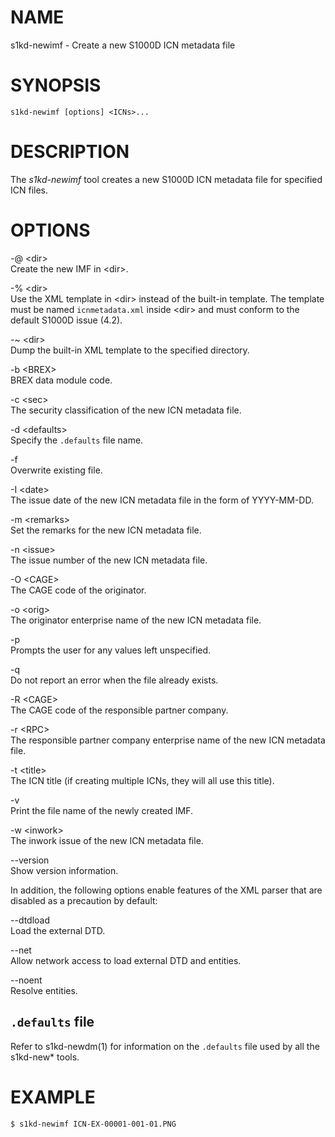 NAME
====

s1kd-newimf - Create a new S1000D ICN metadata file

SYNOPSIS
========

    s1kd-newimf [options] <ICNs>...

DESCRIPTION
===========

The *s1kd-newimf* tool creates a new S1000D ICN metadata file for
specified ICN files.

OPTIONS
=======

-@ &lt;dir&gt;  
Create the new IMF in &lt;dir&gt;.

-% &lt;dir&gt;  
Use the XML template in &lt;dir&gt; instead of the built-in template.
The template must be named `icnmetadata.xml` inside &lt;dir&gt; and must
conform to the default S1000D issue (4.2).

-\~ &lt;dir&gt;  
Dump the built-in XML template to the specified directory.

-b &lt;BREX&gt;  
BREX data module code.

-c &lt;sec&gt;  
The security classification of the new ICN metadata file.

-d &lt;defaults&gt;  
Specify the `.defaults` file name.

-f  
Overwrite existing file.

-I &lt;date&gt;  
The issue date of the new ICN metadata file in the form of YYYY-MM-DD.

-m &lt;remarks&gt;  
Set the remarks for the new ICN metadata file.

-n &lt;issue&gt;  
The issue number of the new ICN metadata file.

-O &lt;CAGE&gt;  
The CAGE code of the originator.

-o &lt;orig&gt;  
The originator enterprise name of the new ICN metadata file.

-p  
Prompts the user for any values left unspecified.

-q  
Do not report an error when the file already exists.

-R &lt;CAGE&gt;  
The CAGE code of the responsible partner company.

-r &lt;RPC&gt;  
The responsible partner company enterprise name of the new ICN metadata
file.

-t &lt;title&gt;  
The ICN title (if creating multiple ICNs, they will all use this title).

-v  
Print the file name of the newly created IMF.

-w &lt;inwork&gt;  
The inwork issue of the new ICN metadata file.

--version  
Show version information.

In addition, the following options enable features of the XML parser
that are disabled as a precaution by default:

--dtdload  
Load the external DTD.

--net  
Allow network access to load external DTD and entities.

--noent  
Resolve entities.

`.defaults` file
----------------

Refer to s1kd-newdm(1) for information on the `.defaults` file used by
all the s1kd-new\* tools.

EXAMPLE
=======

    $ s1kd-newimf ICN-EX-00001-001-01.PNG
